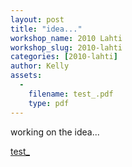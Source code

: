 ```yaml
---
layout: post
title: "idea..."
workshop_name: 2010 Lahti
workshop_slug: 2010-lahti
categories: [2010-lahti]
author: Kelly 
assets:
  -
    filename: test_.pdf
    type: pdf
---
```

working on the idea...

<a href="http://workshops.nodebox.net/2010/wp-content/uploads/test_.pdf">test_</a>

